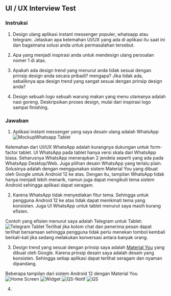 ## UI / UX Interview Test

### Instruksi
1. Design ulang aplikasi instant messenger populer, whatsapp atau telegram. Jelaskan apa kelemahan UI/UX yang ada di aplikasi itu saat ini dan bagaimana solusi anda untuk permasalahan tersebut.

2. Apa yang menjadi inspirasi anda untuk mendesign ulang persoalan nomer 1 di atas. 

3. Apakah ada design trend yang menurut anda tidak sesuai dengan prinsip design anda secara pribadi? mengapa? Jika tidak ada, sebaliknya apa design trend yang sangat sesuai dengan prinsip design anda? 

4. Design sebuah logo sebuah warung makan yang menu utamanya adalah nasi goreng. Deskripsikan proses design, mulai dari inspirasi logo sampai finishing.

### Jawaban
1. Aplikasi instant messenger yang saya desain ulang adalah WhatsApp
![MockupWhatsapp Tablet](https://raw.githubusercontent.com/ldy3112/ui-ux-screening/main/WhatsApp%20Mockup.png)
  
  Kelemahan dari UI/UX WhatsApp adalah kurangnya dukungan untuk form-factor tablet. UI WhatsApp pada tablet hanya versi skala dari WhatsApp biasa. Seharusnya WhatsApp menerapkan 2 jendela seperti yang ada pada WhatsApp Desktop/Web. Juga pilihan desain WhatsApp yang terlalu plain.
  Solusinya adalah dengan menggunakan sistem Material You yang dibuat oleh Google untuk Android 12 ke atas. Dengan itu, tampilan WhatsApp tidak hanya menjadi lebih menarik, namun juga dapat mengikuti tema sistem Android sehingga aplikasi dapat seragam.
  

2. Karena WhatsApp tidak menyediakan fitur tema. Sehingga untuk pengguna Android 12 ke atas tidak dapat menikmati tema yang konsisten. Juga UI WhatsApp untuk tablet menurut saya masih kurang efisien.


Contoh yang efisien menurut saya adalah Telegram untuk Tablet:
![Telegram Tablet](https://external-content.duckduckgo.com/iu/?u=https%3A%2F%2Fwww.macappsworld.com%2Fwp-content%2Fuploads%2F2020%2F09%2Ftelegram-app-download-apk-2-scaled.jpg&f=1&nofb=1)
Terlihat jika kolom chat dan penerima pesan dapat terlihat bersamaan sehingga pengguna tidak perlu menekan tombol kembali berkali-kali jika sedang melakukan konversasi antara banyak orang.


3. Design trend yang sesuai dengan prinsip saya adalah <a href="https://material.io/blog/announcing-material-you">Material You</a> yang dibuat oleh Google. Karena prinsip desain saya adalah desain yang konsisten. Sehingga setiap aplikasi dapat terlihat seragam dan nyaman dipandang.

Beberapa tampilan dari sistem Android 12 dengan Material You
![Home Screen](https://raw.githubusercontent.com/ldy3112/ui-ux-screening/main/Screenshot_20220705-132944_NusantaraLauncher.png)
![Widget](https://raw.githubusercontent.com/ldy3112/ui-ux-screening/main/Screenshot_20220705-133002_NusantaraLauncher.png)
![QS-Notif](https://raw.githubusercontent.com/ldy3112/ui-ux-screening/main/Screenshot_20220705-133008_NusantaraLauncher.png)
![QS](https://raw.githubusercontent.com/ldy3112/ui-ux-screening/main/Screenshot_20220705-133011_NusantaraLauncher.png)

4.
